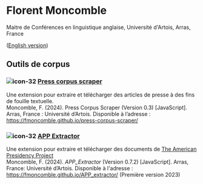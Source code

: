 # Florent Moncomble
Maitre de Conférences en linguistique anglaise, Université d'Artois, Arras, France  
  
([English version](index_en.md))
  
## Outils de corpus
### ![icon-32](https://github.com/fmoncomble/fmoncomble.github.io/assets/59739627/3d15d0d9-a51c-434f-bea7-01974d42a744) [Press corpus scraper](https://fmoncomble.github.io/press-corpus-scraper/)
Une extension pour extraire et télécharger des articles de presse à des fins de fouille textuelle.  
Moncomble, F. (2024). Press Corpus Scraper (Version 0.3) [JavaScript]. Arras, France : Université d’Artois. Disponible à l’adresse : https://fmoncomble.github.io/press-corpus-scraper/

### ![icon-32](https://github.com/fmoncomble/fmoncomble.github.io/assets/59739627/e6c76a48-a2c0-4896-905d-fcb84eed7778) [APP Extractor](https://fmoncomble.github.io/APP_extractor/)
Une extension pour extraire et télécharger des documents de [The American Presidency Project](https://www.presidency.ucsb.edu/)  
Moncomble, F. (2024). *APP_Extractor* (Version 0.7.2) [JavaScript]. Arras, France: Université d’Artois. Disponible à l'adresse : https://fmoncomble.github.io/APP_extractor/ (Première version 2023)

